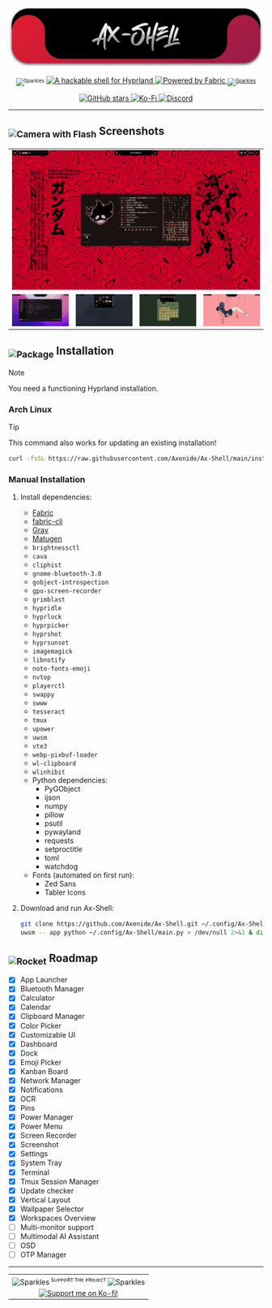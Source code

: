 <p align="center">
<a href="https://github.com/Axenide/Ax-Shell">
  <img src="assets/cover.png">
  </a>
</p>

<p align="center">
  <sub><sup><img src="https://raw.githubusercontent.com/Tarikul-Islam-Anik/Telegram-Animated-Emojis/main/Activity/Sparkles.webp" alt="Sparkles" width="25" height="25"/></sup></sub>
  <a href="https://github.com/hyprwm/Hyprland">
    <img src="https://img.shields.io/badge/A%20hackable%20shell%20for-Hyprland-0092CD?style=for-the-badge&logo=linux&color=0092CD&logoColor=D9E0EE&labelColor=000000" alt="A hackable shell for Hyprland">
  </a>
  <a href="https://github.com/Fabric-Development/fabric/">
    <img src="https://img.shields.io/badge/Powered%20by-Fabric-FAFAFA?style=for-the-badge&logo=python&color=FAFAFA&logoColor=D9E0EE&labelColor=000000" alt="Powered by Fabric">
  <sub><sup><img src="https://raw.githubusercontent.com/Tarikul-Islam-Anik/Telegram-Animated-Emojis/main/Activity/Sparkles.webp" alt="Sparkles" width="25" height="25"/></sup></sub>
  </a>
  </p>

  <p align="center">
  <a href="https://github.com/Axenide/Ax-Shell/stargazers">
    <img src="https://img.shields.io/github/stars/Axenide/Ax-Shell?style=for-the-badge&logo=github&color=E3B341&logoColor=D9E0EE&labelColor=000000" alt="GitHub stars">
  </a>
  <a href="https://ko-fi.com/Axenide">
    <img src="https://img.shields.io/badge/Support me on-Ko--fi-FF6433?style=for-the-badge&logo=kofi&logoColor=white&labelColor=000000" alt="Ko-Fi">
  </a>
  <a href="https://discord.com/invite/gHG9WHyNvH">
    <img src="https://img.shields.io/discord/669048311034150914?style=for-the-badge&logo=discord&logoColor=D9E0EE&labelColor=000000&color=5865F2&label=Discord" alt="Discord">
  </a>
</p>

---

<h2><sub><img src="https://raw.githubusercontent.com/Tarikul-Islam-Anik/Animated-Fluent-Emojis/master/Emojis/Objects/Camera%20with%20Flash.png" alt="Camera with Flash" width="25" height="25" /></sub> Screenshots</h2>
<table align="center">
  <tr>
    <td colspan="4"><img src="assets/screenshots/1.png"></td>
  </tr>
  <tr>
    <td colspan="1"><img src="assets/screenshots/2.png"></td>
    <td colspan="1"><img src="assets/screenshots/3.png"></td>
    <td colspan="1" align="center"><img src="assets/screenshots/4.png"></td>
    <td colspan="1" align="center"><img src="assets/screenshots/5.png"></td>
  </tr>
</table>

<h2><sub><img src="https://raw.githubusercontent.com/Tarikul-Islam-Anik/Animated-Fluent-Emojis/master/Emojis/Objects/Package.png" alt="Package" width="25" height="25" /></sub> Installation</h2>

> [!NOTE]
> You need a functioning Hyprland installation.

### Arch Linux

> [!TIP]
> This command also works for updating an existing installation!


```bash
curl -fsSL https://raw.githubusercontent.com/Axenide/Ax-Shell/main/install.sh | bash
```

### Manual Installation
1. Install dependencies:
    - [Fabric](https://github.com/Fabric-Development/fabric)
    - [fabric-cli](https://github.com/Fabric-Development/fabric-cli)
    - [Gray](https://github.com/Fabric-Development/gray)
    - [Matugen](https://github.com/InioX/matugen)
    - `brightnessctl`
    - `cava`
    - `cliphist`
    - `gnome-bluetooth-3.0`
    - `gobject-introspection`
    - `gpu-screen-recorder`
    - `grimblast`
    - `hypridle`
    - `hyprlock`
    - `hyprpicker`
    - `hyprshot`
    - `hyprsunset`
    - `imagemagick`
    - `libnotify`
    - `noto-fonts-emoji`
    - `nvtop`
    - `playerctl`
    - `swappy`
    - `swww`
    - `tesseract`
    - `tmux`
    - `upower`
    - `uwsm`
    - `vte3`
    - `webp-pixbuf-loader`
    - `wl-clipboard`
    - `wlinhibit`
    - Python dependencies:
        - PyGObject
        - ijson
        - numpy
        - pillow
        - psutil
        - pywayland
        - requests
        - setproctitle
        - toml
        - watchdog
    - Fonts (automated on first run):
        - Zed Sans
        - Tabler Icons

2. Download and run Ax-Shell:
    ```bash
    git clone https://github.com/Axenide/Ax-Shell.git ~/.config/Ax-Shell
    uwsm -- app python ~/.config/Ax-Shell/main.py > /dev/null 2>&1 & disown
    ```

<h2><sub><img src="https://raw.githubusercontent.com/Tarikul-Islam-Anik/Animated-Fluent-Emojis/master/Emojis/Travel%20and%20places/Rocket.png" alt="Rocket" width="25" height="25" /></sub> Roadmap</h2>

- [x] App Launcher
- [x] Bluetooth Manager
- [x] Calculator
- [x] Calendar
- [x] Clipboard Manager
- [x] Color Picker
- [x] Customizable UI
- [x] Dashboard
- [x] Dock
- [x] Emoji Picker
- [x] Kanban Board
- [x] Network Manager
- [x] Notifications
- [x] OCR
- [x] Pins
- [x] Power Manager
- [x] Power Menu
- [x] Screen Recorder
- [x] Screenshot
- [x] Settings
- [x] System Tray
- [x] Terminal
- [x] Tmux Session Manager
- [x] Update checker
- [x] Vertical Layout
- [x] Wallpaper Selector
- [x] Workspaces Overview
- [ ] Multi-monitor support
- [ ] Multimodal AI Assistant
- [ ] OSD
- [ ] OTP Manager

---

<table align="center">
  <tr>
    <td align="center"><img src="https://raw.githubusercontent.com/Tarikul-Islam-Anik/Telegram-Animated-Emojis/main/Activity/Sparkles.webp" alt="Sparkles" width="16" height="16" /><sup> sᴜᴘᴘᴏʀᴛ ᴛʜᴇ ᴘʀᴏᴊᴇᴄᴛ </sup><img src="https://raw.githubusercontent.com/Tarikul-Islam-Anik/Telegram-Animated-Emojis/main/Activity/Sparkles.webp" alt="Sparkles" width="16" height="16" /></td>
  </tr>
  <tr>
    <td align="center">
      <a href='https://ko-fi.com/Axenide' target='_blank'>
        <img style='border:0px;height:128px;'
             src='https://media4.giphy.com/media/v1.Y2lkPTc5MGI3NjExc3N4NzlvZWs2Z2tsaGx4aHgwa3UzMWVpcmNwZTNraTM2NW84ZDlqbiZlcD12MV9pbnRlcm5hbF9naWZfYnlfaWQmY3Q9cw/PaF9a1MpqDzovyqVKj/giphy.gif'
             border='0' alt='Support me on Ko-fi!' />
      </a>
    </td>
  </tr>
</table>
